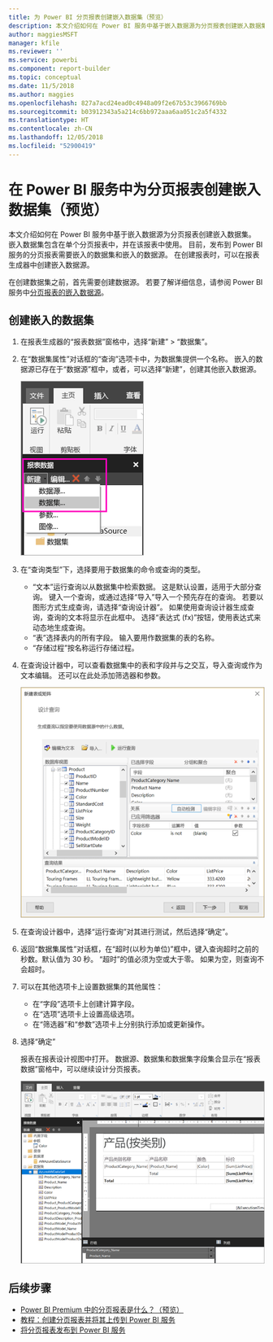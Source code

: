 ```yaml
---
title: 为 Power BI 分页报表创建嵌入数据集（预览）
description: 本文介绍如何在 Power BI 服务中基于嵌入数据源为分页报表创建嵌入数据集。
author: maggiesMSFT
manager: kfile
ms.reviewer: ''
ms.service: powerbi
ms.component: report-builder
ms.topic: conceptual
ms.date: 11/5/2018
ms.author: maggies
ms.openlocfilehash: 827a7acd24ead0c4948a09f2e67b53c3966769bb
ms.sourcegitcommit: b03912343a5a214c6bb972aaa6aa051c2a5f4332
ms.translationtype: HT
ms.contentlocale: zh-CN
ms.lasthandoff: 12/05/2018
ms.locfileid: "52900419"
---
```

# <a name="create-an-embedded-dataset-for-a-paginated-report-in-the-power-bi-service-preview"></a>在 Power BI 服务中为分页报表创建嵌入数据集（预览）
本文介绍如何在 Power BI 服务中基于嵌入数据源为分页报表创建嵌入数据集。 嵌入数据集包含在单个分页报表中，并在该报表中使用。 目前，发布到 Power BI 服务的分页报表需要嵌入的数据集和嵌入的数据源。 在创建报表时，可以在报表生成器中创建嵌入数据源。 

在创建数据集之前，首先需要创建数据源。 若要了解详细信息，请参阅 Power BI 服务中[分页报表的嵌入数据源](paginated-reports-embedded-data-source.md)。
  
## <a name="create-an-embedded-dataset"></a>创建嵌入的数据集
  
1. 在报表生成器的“报表数据”窗格中，选择“新建” > “数据集”。

1. 在“数据集属性”对话框的“查询”选项卡中，为数据集提供一个名称。 嵌入的数据源已存在于“数据源”框中，或者，可以选择“新建”，创建其他嵌入数据源。
 
   ![新建数据集](media/paginated-reports-create-embedded-dataset/power-bi-paginated-new-dataset.png)  

3. 在“查询类型”下，选择要用于数据集的命令或查询的类型。 
    - “文本”运行查询以从数据集中检索数据。 这是默认设置，适用于大部分查询。 键入一个查询，或通过选择“导入”导入一个预先存在的查询。 若要以图形方式生成查询，请选择“查询设计器”。 如果使用查询设计器生成查询，查询的文本将显示在此框中。 选择“表达式 (fx)”按钮，使用表达式来动态地生成查询。 
    - “表”选择表内的所有字段。 输入要用作数据集的表的名称。
    - “存储过程”按名称运行存储过程。

4. 在查询设计器中，可以查看数据集中的表和字段并与之交互，导入查询或作为文本编辑。 还可以在此处添加筛选器和参数。 

    ![查询设计器](media/paginated-reports-create-embedded-dataset/power-bi-paginated-embedded-dataset-edit-query.png)

5. 在查询设计器中，选择“运行查询”对其进行测试，然后选择“确定”。

1. 返回“数据集属性”对话框，在“超时(以秒为单位)”框中，键入查询超时之前的秒数。默认值为 30 秒。 “超时”的值必须为空或大于零。 如果为空，则查询不会超时。

7.  可以在其他选项卡上设置数据集的其他属性：
    - 在“字段”选项卡上创建计算字段。
    - 在“选项”选项卡上设置高级选项。
    - 在“筛选器”和“参数”选项卡上分别执行添加或更新操作。

8. 选择“确定”
 
   报表在报表设计视图中打开。 数据源、数据集和数据集字段集合显示在“报表数据”窗格中，可以继续设计分页报表。  

    ![报表设计视图中的数据集](media/paginated-reports-create-embedded-dataset/power-bi-paginated-embedded-dataset-report-design-view.png) 
 
## <a name="next-steps"></a>后续步骤 

- [Power BI Premium 中的分页报表是什么？（预览）](paginated-reports-report-builder-power-bi.md)  
- [教程：创建分页报表并将其上传到 Power BI 服务](paginated-reports-quickstart-aw.md)
- [将分页报表发布到 Power BI 服务](paginated-reports-save-to-power-bi-service.md)

